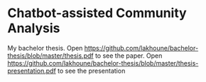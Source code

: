 # Chatbot-assisted Community Analysis

My bachelor thesis. Open https://github.com/lakhoune/bachelor-thesis/blob/master/thesis.pdf to see the paper. Open https://github.com/lakhoune/bachelor-thesis/blob/master/thesis-presentation.pdf to see the presentation

